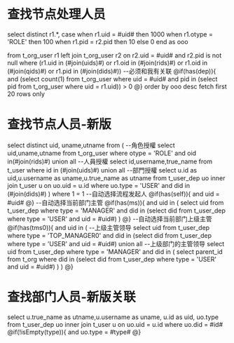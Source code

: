 查找节点处理人员
===
select distinct r1.*,
case when r1.uid = #uid# then 1000
when r1.otype = 'ROLE' then 100
when r1.pid = r2.pid then 10
else 0
end as ooo

from t_org_user r1 
left join t_org_user r2 on r2.uid = #uid# and r2.pid is not null 
where
(r1.uid in (#join(uids)#) or r1.oid in (#join(rids)#) or r1.oid in (#join(qids)#) or r1.pid in (#join(dids)#))
--必须和我有关联
@if(has(dep)){
   and (select count(1) from t_org_user where uid = #uid# and pid in (select pid from t_org_user where uid = r1.uid)) > 0
@}
order by ooo desc
fetch first 20 rows only

查找节点人员-新版
===
select distinct uid, uname,utname from (
--角色授權
select uid,uname,utname from t_org_user where otype = 'ROLE' and oid in(#join(rids)#)
union all
--人員授權
select id,username,true_name from t_user where id in (#join(uids)#)
union all
--部門授權
select  u.id as uid,u.username as uname,u.true_name as utname
from t_user_dep uo 
inner join t_user u on uo.uid = u.id
where uo.type = 'USER' and did in (#join(dids)#)
)
where 1 = 1
--自动选择流程发起人
@if(has(self)){
    and uid = #uid#
@}
--自动选择当前部门主管
@if(has(ms)){
    and uid in (
        select uid from t_user_dep where type = 'MANAGER' and did in (select did from t_user_dep where type = 'USER' and uid = #uid#)
    )
@}
--自动选择当前部门上级主管
@if(has(tms0)){
    and uid in (
        --上级主管领导
        select uid from t_user_dep where type = 'TOP_MANAGER0' and did in (select did from t_user_dep where type = 'USER' and uid = #uid#)
        union all
        --上级部门的主管领导
        select uid from t_user_dep where type = 'MANAGER' and did in (
            select parent_id from t_org where did in (select did from t_user_dep where type = 'USER' and uid = #uid#)
        ) 
    )
@}



查找部门人员-新版关联
===
select u.true_name as utname,u.username as uname, u.id as uid, uo.type
from t_user_dep uo 
inner join t_user u on uo.uid = u.id
where uo.did = #id#
@if(!isEmpty(type)){
and uo.type = #type#
@}